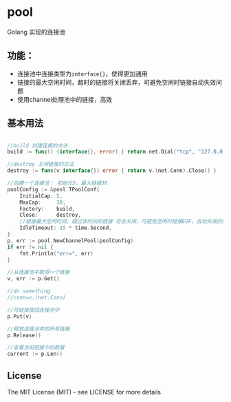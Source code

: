 # pool

Golang 实现的连接池


## 功能：

- 连接池中连接类型为`interface{}`，使得更加通用
- 链接的最大空闲时间，超时的链接将关闭丢弃，可避免空闲时链接自动失效问题
- 使用channel处理池中的链接，高效

## 基本用法

```go

//build 创建连接的方法
build := func() (interface{}, error) { return net.Dial("tcp", "127.0.0.1:4000") }

//destroy 关闭链接的方法
destroy := func(v interface{}) error { return v.(net.Conn).Close() }

//创建一个连接池： 初始化5，最大链接30
poolConfig := &pool.TPoolConf{
	InitialCap: 5,
	MaxCap:     30,
	Factory:    build,
	Close:      destroy,
	//链接最大空闲时间，超过该时间的链接 将会关闭，可避免空闲时链接EOF，自动失效的问题
	IdleTimeout: 15 * time.Second,
}
p, err := pool.NewChannelPool(poolConfig)
if err != nil {
	fmt.Println("err=", err)
}

//从连接池中取得一个链接
v, err := p.Get()

//do something
//conn=v.(net.Conn)

//将链接放回连接池中
p.Put(v)

//释放连接池中的所有链接
p.Release()

//查看当前链接中的数量
current := p.Len()


```


## License

The MIT License (MIT) - see LICENSE for more details
